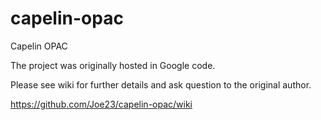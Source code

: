 capelin-opac
============

Capelin OPAC

The project was originally hosted in Google code.

Please see wiki for further details and ask question to the original author.


https://github.com/Joe23/capelin-opac/wiki
